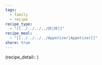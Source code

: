 ```yaml
---
tags:
  - family
  - recipe
recipe_type:
  - "[[../../../../拌|拌]]"
recipe_meal:
  - "[[../../../../Appetizer|Appetizer]]"
share: true
---
```

(recipe_detail:: )

